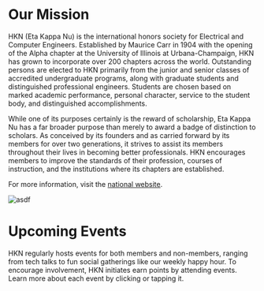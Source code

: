 <script>
    import Events from "../../components/Events.svelte";
    import calendar from "./calendar";
</script>

# Our Mission

HKN (Eta Kappa Nu) is the international honors society for Electrical and Computer Engineers. Established by Maurice Carr in 1904 with the opening of the Alpha chapter at the University of Illinois at Urbana-Champaign, HKN has grown to incorporate over 200 chapters across the world. Outstanding persons are elected to HKN primarily from the junior and senior classes of accredited undergraduate programs, along with graduate students and distinguished professional engineers. Students are chosen based on marked academic performance, personal character, service to the student body, and distinguished accomplishments.

While one of its purposes certainly is the reward of scholarship, Eta Kappa Nu has a far broader purpose than merely to award a badge of distinction to scholars. As conceived by its founders and as carried forward by its members for over two generations, it strives to assist its members throughout their lives in becoming better professionals. HKN encourages members to improve the standards of their profession, courses of instruction, and the institutions where its chapters are established.

For more information, visit the [national website](https://hkn.ieee.org).

![asdf](https://www.smithgroup.com/sites/default/files/styles/slideshow_mobile_1x/public/2018-07/UIUC-ECE-10_1.jpg?h=33c22240&itok=B05fCdr5)

# Upcoming Events

HKN regularly hosts events for both members and non-members, ranging from
tech talks to fun social gatherings like our weekly happy hour. To
encourage involvement, HKN initiates earn points by attending events.
Learn more about each event by clicking or tapping it.
<Events events={calendar}/>
